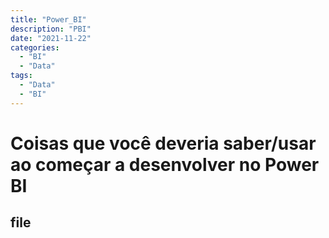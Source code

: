 ```yaml
---
title: "Power_BI"
description: "PBI"
date: "2021-11-22"
categories:
  - "BI"
  - "Data"
tags:
  - "Data"
  - "BI"
---
```



# Coisas que você deveria saber/usar ao começar a desenvolver no Power BI

## file
